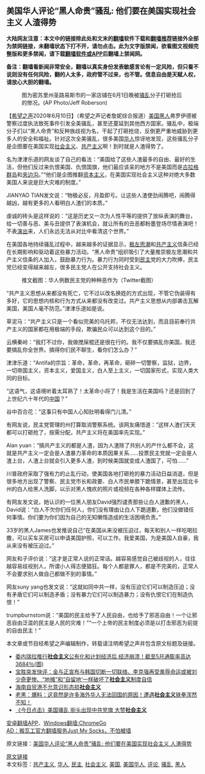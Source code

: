  <h2>美国华人评论“黑人命贵”骚乱: 他们要在美国实现社会主义 人渣得势</h2> <p class="notice"><b>大陆网友注意：本文中的链接除此处和文末的<a href="https://github.com/bannedbook/fanqiang" >翻墙</a>软件下载和<a href="https://github.com/killgcd/justmysocks/blob/master/README.md">翻墙推荐</a>链接外全部为禁网链接，未翻墙状态下打不开，请勿点击。此为文字版禁闻，欲看图文视频完整版和更多禁闻，请下载<a href="https://github.com/bannedbook/fanqiang">翻墙软件或APP</a>后翻墙上禁闻网。</p><p>备注：翻墙看新闻非常安全，翻墙以真实身份发表敏感言论有一定风险，但只看不说则没有任何风险，翻的人太多，政府管不过来，也不管。信息自由是天赋人权，请放心大胆的翻墙。</b></p>  <div class="entry"> <figure><figcaption>图为密苏里州圣路易斯市的一家店铺在6月1日晚被<a href="https://www.bannedbook.org/bnews/tag/%E9%AA%9A%E4%B9%B1/" class="st_tag internal_tag" rel="tag" title="标签 骚乱 下的日志">骚乱</a>分子打砸抢后的惨况。(AP Photo/Jeff Roberson)</figcaption></figure> <p>【<span class='wp_keywordlink_affiliate'><a href="https://www.soundofhope.org" title="希望之声" target="_blank">希望之声</a></span>2020年6月10日】（希望之声记者詹妮综合报道）<a href="https://www.bannedbook.org/bnews/tag/%e7%be%8e%e5%9b%bd/" class="st_tag internal_tag" rel="tag" title="标签 美国 下的日志">美国</a><a href="https://www.bannedbook.org/bnews/tag/%e9%bb%91%e4%ba%ba/" class="st_tag internal_tag" rel="tag" title="标签 黑人 下的日志">黑人</a>弗罗伊德被警察过度执法致死事件引发全美骚乱，甚至还蔓延到其他西方国家。骚乱中，极端分子们以“黑人命贵”和反种族歧视为名，干起了打砸抢烧，反倒更严重地威胁到更多人的安全和福祉。针对这次全美骚乱，很多美国<a href="https://www.bannedbook.org/bnews/tag/%e5%8d%8e%e4%ba%ba/" class="st_tag internal_tag" rel="tag" title="标签 华人 下的日志">华人</a>惊讶地发现，这些骚乱分子是企图要在美国实现<a href="https://www.bannedbook.org/bnews/tag/%e7%a4%be%e4%bc%9a%e4%b8%bb%e4%b9%89/" class="st_tag internal_tag" rel="tag" title="标签 社会主义 下的日志">社会主义</a>、<span class='wp_keywordlink'><a href="https://www.bannedbook.org/forum2/topic6177.html" title="《共产主义的终极目的》" target="_blank">共产主义</a></span>啊！到时就是人渣得势了。</p> <p>名为津津乐道的网友谈了自己的看法：“美国给了这些人渣最多的自由、最好的生活，但他们反过来仇恨美国、仇恨国旗，他们最应该呆的地方不是美国而是<span class='wp_keywordlink'><a href="https://www.bannedbook.org/forum2/topic1625.html" title="索尔仁尼琴《古拉格群岛》" target="_blank">古拉格群岛</a></span>和<span class='wp_keywordlink'><a href="https://www.bannedbook.org/forum2/topic854.html" title="《夹边沟纪事》" target="_blank">夹边沟</a></span>。”“他们是企图推翻<span class='wp_keywordlink'><a href="https://www.bannedbook.org/forum2/topic920.html" title="资本主义与自由" target="_blank">资本主义</a></span>，在美国实现社会主义这种对绝大多数美国人来说是巨大灾难的制度。”</p> <p>JIANYAO TIAN发文说：“物极必反，月盈即亏。让这些人渣使劲闹腾吧，闹腾得越凶，越有更多的人看明白人渣们的本质。”</p> <p>虔诚的砖头是这样说的：“这是历史又一次为人性平等的提供了放纵表演的舞台，给一切善与恶、美与丑提供了表演机会，就让所有的丑恶都粉墨登场尽情表演吧！不表<span class='wp_keywordlink_affiliate'><a href="https://zh-cn.shenyunperformingarts.org/" title="演出" target="_blank">演出</a></span>来，人们永远无法从对比中看清这个世界。”</p> <p>在美国各地持续骚乱过程中，越来越多的证据显示，<span class='wp_keywordlink'><a href="https://www.bannedbook.org/forum2/topic946.html" title="极左思潮与中国" target="_blank">极左思潮</a></span>和<a href="https://www.bannedbook.org/bnews/tag/%e5%85%b1%e4%ba%a7%e4%b8%bb%e4%b9%89/" class="st_tag internal_tag" rel="tag" title="标签 共产主义 下的日志">共产主义</a>信条已经在长期影响和驱动着这些暴力活动。“黑人命贵”组织吸引了大量推崇极左思潮和共产主义信条的人加入，鼓励暴力行为。暴力行为同时受到<a href="https://www.bannedbook.org/bnews/tag/%e6%b0%91%e4%b8%bb/" class="st_tag internal_tag" rel="tag" title="标签 民主 下的日志">民主</a>党的大力吹捧，民主党已经变得越来越左，很多民主党人在公开支持社会主义。</p>  <figure><figcaption>推文截图：华人例数民主党的种种恶作为（Twitter截图）</figcaption></figure> <p>“共产主义思想从来都没有死亡，它不过以改名换姓的方式出现，不管它伪装得有多好，它的思想内核和行为方式从来都没有改变过。共产主义思想从内部袭击瓦解美国，美国人毫不防范。”津津乐道如是说。</p> <p>草泥马：“共产主义只是一个看似完美的乌托邦，不仅无法达到，而且目前奉行共产主义的国家都在用极端的手段，欺骗民众可以达到这个目的。”</p> <p>云横秦岭：“我打不过你，我做搅屎棍还是很在行的。我不仅要搞乱你美国，我还要搞乱你全世界。搞得你们民不聊生，看你们怎么办？”</p> <p>津津乐道：“Antifa的宗旨：革命，革命，再革命，砸碎一切警察，监狱，边界，一切帝国主义，资本主义，爱国主义，白人至上主义，一切国家形式，实现人类大同的目标。</p> <p>“这语气，这语境听着太耳熟了！太革命小将了！我是生活在美国吗？还是回到了上世纪六十年代的<span class='wp_keywordlink_affiliate'><a href="https://www.bannedbook.org/" title="中国" target="_blank">中国</a></span>？”</p>  <p>谷中百合花：“这事只有中国人心知肚明看得门儿清。”</p> <p>有网友说，民主党管理的州打算取消警察系统。该网友痛惜道：“这样人渣们天天都可以打砸抢了，按需分配，共产主义将在美国率先实现。”</p> <p>Alan yuan：“搞共产主义的都是人渣，因为人渣除了共别人的产什么都不会，这就是共产主义一定会是人渣暴力革命的本质因果关系……投票民主党就一定会是人渣上台，人渣上台就会引入更多人渣，到时候美国就变成人渣国了，可怕……”</p> <p>川普政府采取了强有力的止乱行动，使美国各地打砸抢的暴力活动日益消退，但是很多地方出现了警察、民主党市长和政要、白人市民单膝下跪情景，甚至出现北卡州的白人给黑人洗脚，以示对黑人愧疚的照片或视频在各种各样媒体上流传。</p> <p>有网友发文说，她认识的一位黑人朋友David强烈谴责那些让白人道歉的黑人，David说：“白人不欠你们任何人，你们没有理由让白人下跪道歉，他们没做错任何事情。你们要为你们因为自己的无知懒惰造成的生活困境负责。”</p>  <p>33岁的黑人James也发推说自己“在美国从来没被压迫过，每天和别人一样吃喝拉撒，可以买车买房可以申请美国护照，可以工作。我爱美国，为是美国人自豪，我从来没有被压迫过。”</p> <p>网友和子评价说：“这才是正常人说的正常话。越容易感觉自己被歧视的人，往往越容易歧视别人，所谓小人得志便猖狂。每个人都是罪人，都是不完美的，正常人不会要求别人做自己都做不到的事情。”</p> <p>网友suny yang也发文说：“这就如同中共一样，没有压迫它们可以制造压迫；没有矛盾它们可以制造矛盾；没有暴力它们可以制造暴力；没有仇恨它们在制造仇恨！”</p> <p>trumpburnstom说：“美国的民主给予了人民自由，也给予了邪恶自由！一个让邪恶自由泛滥的民主是人民的灾难！”“一个上帝的民主制度必须是以打击邪恶为前提的自由民主！”</p> <p>本文章或节目经希望之声编辑制作，转载请注明希望之声并包含原文标题及链接。</p>  <ul class='op-related-articles' title='相关阅读'> <li><a href='https://www.bannedbook.org/bnews/worldnews/20200611/1343065.html' target='_blank'>委内瑞拉推行<b>社会主义</b>公有化和计划经济后 经济崩溃！截至5月通膨率高达3684％(图)</a></li> <li><a href='https://www.bannedbook.org/bnews/bannedvideo/20200609/1342005.html' target='_blank'>宝胜突发快评：金与正宣布与韩国切断一切联络、李克强再受羞辱命运或被刘少奇更惨、“地摊”和“自留地‘一样破坏了<b>社会主义</b>制度自信</a></li> <li><a href='https://www.bannedbook.org/bnews/headline/20200608/1341757.html' target='_blank'>海南自贸港不允意识形态损<b>社会主义</b></a></li> <li><a href='https://www.bannedbook.org/bnews/bannedvideo/20200607/1340935.html' target='_blank'>老黑：爆料：这竟然是许多海外华人无法回国的原因！遭遇<b>社会主义</b>铁拳浑然不知！ </a></li> <li><a href='https://www.bannedbook.org/bnews/bannedvideo/20200603/1338723.html' target='_blank'>《今日点击》美国骚乱 街头出现中共党旗 大赞<b>社会主义</b> </a></li> </ul> <div class="texttj"> <a href="https://github.com/bannedbook/fanqiang/wiki/%E7%A6%81%E9%97%BB%E7%BD%91%E5%AE%89%E5%8D%93%E7%BF%BB%E5%A2%99%E6%96%B0%E9%97%BBAPP" target="_blank">安卓翻墙APP</a>、<a href="https://github.com/bannedbook/fanqiang/wiki/Chrome%E4%B8%80%E9%94%AE%E7%BF%BB%E5%A2%99%E5%8C%85" target="_blank">Windows翻墙:ChromeGo</a><br/> <a href="https://github.com/killgcd/justmysocks/blob/master/README.md" target="_blank">AD：搬瓦工官方翻墙服务Just My Socks，不怕被墙</a> </div><p>原文链接：<a class="src_link"  href="https://m.soundofhope.org/post/389002" target="_blank">美国华人评论“黑人命贵”骚乱: 他们要在美国实现社会主义 人渣得势</a></p><a name='sharetosocial'></a>         <div><a href='https://www.bannedbook.org/bnews/comments/20200611/1343067.html'>原文链接</a></div>  </div><!--END ENTRY--> <div class="postfooter"> <div>本文标签：<a href="https://www.bannedbook.org/bnews/tag/%e5%85%b1%e4%ba%a7%e4%b8%bb%e4%b9%89/" rel="tag">共产主义</a>, <a href="https://www.bannedbook.org/bnews/tag/%e5%8d%8e%e4%ba%ba/" rel="tag">华人</a>, <a href="https://www.bannedbook.org/bnews/tag/%e6%b0%91%e4%b8%bb/" rel="tag">民主</a>, <a href="https://www.bannedbook.org/bnews/tag/%e7%a4%be%e4%bc%9a%e4%b8%bb%e4%b9%89/" rel="tag">社会主义</a>, <a href="https://www.bannedbook.org/bnews/tag/%e7%be%8e%e5%9b%bd/" rel="tag">美国</a>, <a href="https://www.bannedbook.org/bnews/tag/%E7%BE%8E%E5%9B%BD%E5%8D%8E%E4%BA%BA/" rel="tag">美国华人</a>, <a href="https://www.bannedbook.org/bnews/tag/%E8%AF%84%E8%AE%BA/" rel="tag">评论</a>, <a href="https://www.bannedbook.org/bnews/tag/%E9%AA%9A%E4%B9%B1/" rel="tag">骚乱</a>, <a href="https://www.bannedbook.org/bnews/tag/%e9%bb%91%e4%ba%ba/" rel="tag">黑人</a></div>  </div><!--END POSTFOOTER--> 